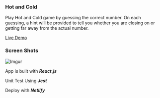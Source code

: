 ### Hot and Cold
Play Hot and Cold game by guessing the correct number. On each guessing, a hint will be provided to tell you whether you are closing on or getting far away from the actual number.

[Live Demo](https://reverent-visvesvaraya-3d44dd.netlify.com/)
### Screen Shots
![Imgur](https://i.imgur.com/Qf62zhE.png)

  App is built with ***React.js***
  
  Unit Test Using ***Jest***
  
  Deploy with ***Netlify***

